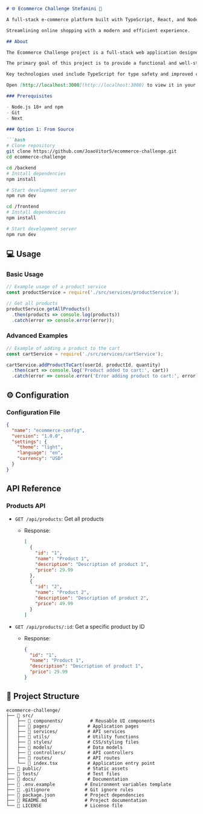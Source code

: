 ```markdown
# 🌐 Ecommerce Challenge Stefanini 🚀

A full-stack e-commerce platform built with TypeScript, React, and Node.js.

Streamlining online shopping with a modern and efficient experience.

## About

The Ecommerce Challenge project is a full-stack web application designed to simulate an online shopping experience. Built using TypeScript, React, and Node.js, it aims to provide a robust and scalable platform for users to browse products, add them to a cart, and simulate complete a purchase. This project serves as a practical demonstration of modern web development techniques and best practices.

The primary goal of this project is to provide a functional and well-structured e-commerce platform that can be used as a learning resource or a starting point for more complex e-commerce solutions.

Key technologies used include TypeScript for type safety and improved code quality, React for building a dynamic and responsive user interface, and Node.js with Express for creating a RESTful API. The project leverages modern development tools and practices, such as ESLint for linting, Prettier for code formatting, and Git for version control. Its unique selling point lies in its comprehensive approach, covering all aspects of an e-commerce application, from product listing to order management.

Open [http://localhost:3000](http://localhost:3000) to view it in your browser.

### Prerequisites

- Node.js 18+ and npm
- Git
- Next

### Option 1: From Source

```bash
# Clone repository
git clone https://github.com/JoaoVitorS/ecommerce-challenge.git
cd ecommerce-challenge

cd /backend
# Install dependencies
npm install

# Start development server
npm run dev

cd /frontend
# Install dependencies
npm install

# Start development server
npm run dev
```


## 💻 Usage

### Basic Usage

```javascript
// Example usage of a product service
const productService = require('./src/services/productService');

// Get all products
productService.getAllProducts()
  .then(products => console.log(products))
  .catch(error => console.error(error));
```

### Advanced Examples

```javascript
// Example of adding a product to the cart
const cartService = require('./src/services/cartService');

cartService.addProductToCart(userId, productId, quantity)
  .then(cart => console.log('Product added to cart:', cart))
  .catch(error => console.error('Error adding product to cart:', error));
```

## ⚙️ Configuration

### Configuration File

```json
{
  "name": "ecommerce-config",
  "version": "1.0.0",
  "settings": {
    "theme": "light",
    "language": "en",
    "currency": "USD"
  }
}
```

## API Reference

### Products API

- `GET /api/products`: Get all products
  - Response:
    ```json
    [
      {
        "id": "1",
        "name": "Product 1",
        "description": "Description of product 1",
        "price": 29.99
      },
      {
        "id": "2",
        "name": "Product 2",
        "description": "Description of product 2",
        "price": 49.99
      }
    ]
    ```

- `GET /api/products/:id`: Get a specific product by ID
  - Response:
    ```json
    {
      "id": "1",
      "name": "Product 1",
      "description": "Description of product 1",
      "price": 29.99
    }
    ```

## 📁 Project Structure

```
ecommerce-challenge/
├── 📁 src/
│   ├── 📁 components/          # Reusable UI components
│   ├── 📁 pages/              # Application pages
│   ├── 📁 services/           # API services
│   ├── 📁 utils/              # Utility functions
│   ├── 📁 styles/             # CSS/styling files
│   ├── 📁 models/             # Data models
│   ├── 📁 controllers/        # API controllers
│   ├── 📁 routes/             # API routes
│   └── 📄 index.tsx           # Application entry point
├── 📁 public/                 # Static assets
├── 📁 tests/                  # Test files
├── 📁 docs/                   # Documentation
├── 📄 .env.example           # Environment variables template
├── 📄 .gitignore             # Git ignore rules
├── 📄 package.json           # Project dependencies
├── 📄 README.md              # Project documentation
└── 📄 LICENSE                # License file
```
